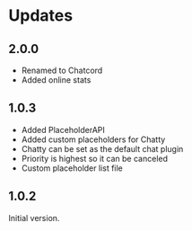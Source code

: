 # Updates
## 2.0.0
- Renamed to Chatcord
- Added online stats
## 1.0.3
- Added PlaceholderAPI
- Added custom placeholders for Chatty
- Chatty can be set as the default chat plugin
- Priority is highest so it can be canceled
- Custom placeholder list file

## 1.0.2
Initial version.
